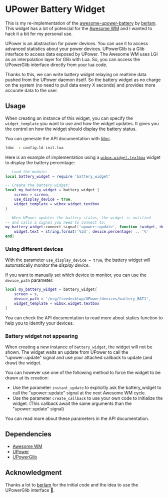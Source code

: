 # UPower Battery Widget

This is my re-implementation of the [awesome-upower-battery][awesome-upower-battery-repository] by [berlam][berlam]. This widget has a lot of potencial for the [Awesome WM][AwesomeWM] and I wanted to hack it a bit for my personal use.

UPower is an abstraction for power devices. You can use it to access advanced statistics about your power devices.
UPowerGlib is a Glib interface to access data exposed by UPower.
The Awesome WM uses LGI as an interpolation layer for Glib with Lua. So, you can access the UPowerGlib interface directly from your lua code.

Thanks to this, we can write battery widget relaying on realtime data pushed from the UPower daemon itself. So the battery widget as no charge on the system (no need to pull data every X seconds) and provides more accurate data to the user.

## Usage

When creating an instance of this widget, you can specify the `widget_template` you want to use and how the widget updates. It gives you the control on how the widget should display the battery status.

You can generate the API documentation with [ldoc][ldoc].

```sh
ldoc -c config.ld init.lua
```

Here is an example of implementation using a [`wibox.widget.textbox`][awesome-api-wibox.widget.textbox] widget to display the battery percentage:

```lua
-- Load the module:
local battery_widget = require 'battery_widget'

-- Create the battery widget:
local my_battery_widget = battery_widget {
    screen = screen,
    use_display_device = true,
    widget_template = wibox.widget.textbox
}

-- When UPower updates the battery status, the widget is notified
-- and calls a signal you need to connect to:
my_battery_widget:connect_signal('upower::update', function (widget, device)
    widget.text = string.format('%3d', device.percentage) .. '%'
end)
```

### Using different devices

With the parameter `use_display_device = true`, the battery widget will automatically monitor the _display device_.

If you want to manually set which device to monitor, you can use the `device_path` parameter.

```lua
local my_battery_widget = battery_widget{
    screen = s,
    device_path = '/org/freedesktop/UPower/devices/battery_BAT1',
    widget_template = wibox.widget.textbox
}
```

You can check the API documentation to read more about statics function to help you to identify your devices.

### Battery widget not appearing

When creating a new instance of `battery_widget`, the widget will not be shown. The widget waits an update from UPower to call the "upower::update" signal and use your attached callback to update (and draw) the widget.

You can however use one of the following method to force the widget to be drawn at its creation:

* Use the parameter `instant_update` to explicitly ask the battery_widget to call the "upower::update" signal at the next Awesome WM cycle.
* Use the parameter `create_callback` to use your own code to initialize the widget. (This callback await the same arguments than the "upower::update" signal)

You can read more about these parameters in the API documentation.

## Dependencies

* [Awesome WM][AwesomeWM]
* [UPower][UPower]
* [UPowerGlib][UPowerGlib]

## Acknowledgment

Thanks a lot to [berlam][berlam] for the initial code and the idea to use the UPowerGlib interface 🚀.

[awesome-upower-battery-repository]: https://github.com/berlam/awesome-upower-battery
[berlam]: https://github.com/berlam
[AwesomeWM]: https://awesomewm.org/
[awesome-api-wibox.widget.textbox]: https://awesomewm.org/apidoc/widgets/wibox.widget.textbox.html
[UPower]: https://upower.freedesktop.org/
[UPowerGlib]: https://lazka.github.io/pgi-docs/UPowerGlib-1.0/index.html
[ldoc]: https://stevedonovan.github.io/ldoc/
